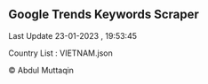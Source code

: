 

## Google Trends Keywords Scraper 
 
Last Update 23-01-2023 , 19:53:45

Country List :
VIETNAM.json



© Abdul Muttaqin 
